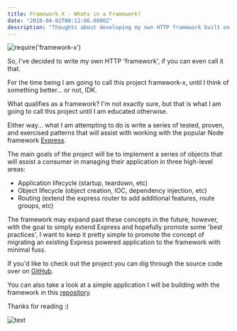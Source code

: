```yaml
---
title: Framework X - Whats in a Framework?
date: "2018-04-02T00:12:06.0000Z"
description: "Thoughts about developing my own HTTP framework built on Express"
---
```



![require('framework-x')](https://i.imgur.com/HDtNnOg.png)

So, I've decided to write my own HTTP 'framework', if you can even call it that.

For the time being I am going to call this project framework-x, until I think of something better... or not, IDK.

What qualifies as a framework? I'm not exactly sure, but that is what I am going to call this project until I am educated otherwise.

Either way... what I am attempting to do is write a series of tested, proven, and exercised patterns that will assist with working with the popular Node framework [Express](https://expressjs.com/).

The main goals of the project will be to implement a series of objects that will assist a consumer in managing their application in three high-level areas:

* Application lifecycle (startup, teardown, etc)
* Object lifecycle (object creation, IOC, dependency injection, etc)
* Routing (extend the express router to add additional features, route groups, etc)

The framework may expand past these concepts in the future, however, with the goal to simply extend Express and hopefully promote some 'best practices', I want to keep it pretty simple to promote the concept of migrating an existing Express powered application to the framework with minimal fuss.

If you'd like to check out the project you can dig through the source code over on [GitHub](https://github.com/viglucci/framework-x).

You can also take a look at a simple application I will be building with the framework in this [repository](https://github.com/viglucci/framework-x-example).

Thanks for reading :)

![test](https://i.imgur.com/hLj4wFM.png)

